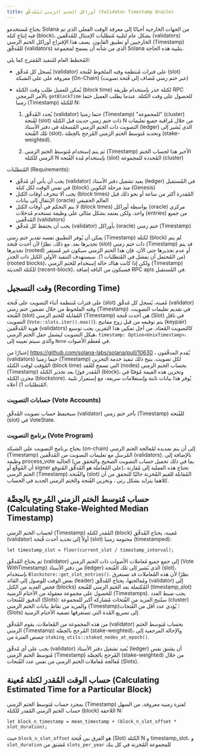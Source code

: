 ```yaml
---
title: أوراكل الختم الزمني للمُدقّق (Validator Timestamp Oracle)
---
```


يحتاج مُستخدمو Solana من الجهات الخارجية أحيانًا إلى معرفة الوقت الفعلي الذي تم فيه إنتاج كتلة (block)، بشكل عام لتلبية مُتطلبات الإمتثال للمُدقّقين (validators) الخارجيين أو تطبيق القانون. يصف هذا الإقتراح أوراكل الختم الزمني (Timestamp) للمُدقّق (validators) الذي من شأنه أن يسمح لمجموعة Solana بتلبية هذه الحاجة.

المُخطط العام للتنفيذ المُقترح كما يلي:

- يُسجل كل مُدقّق (validator) على فترات مُنتظمة وقته الملحوظ لفُتحة (slot) معروفة على على الشبكة (On-Chain) (عبر ختم زمني مُضاف إلى فُتحة تصويت)
- يُمكن للعميل طلب وقت الكتلة (block time) لكتلة جذر بإستخدام طريقة RPC بالأمر البرمجي `getBlockTime` للحصول على وقت الكتلة. عندما يطلب العميل ختما زمنيا (Timestamp) للكتلة N:

  1. يُحدد المُدقّق (validator) ختما زمنيا (Timestamp) "للمجموعة" (cluster) لفُتحة (slot) ذات ختم زمني حديث قبل الكتلة N من خلال مُراقبة جميع تعليمات التصويت ذات الختم الزمني المُسجلة في دفتر الأستاذ (ledger) الذي يُشير إلى تلك الفُتحة (slot)، وتحديد مُتوسط الختم الزمني المُرجح بالحِصَّة (stake-weighted).

  2. ثم يتم إستخدام مُتوسط الختم الزمني (Timestamp) الأخير هذا لحساب الختم الزمني للكتلة N بإستخدام مُدة الفُتحة (slot) المُحددة للمجموعة (cluster)

المُتطلبات (Requirements):

- يجب أن يأتي أي مُدقّق (validator) يعيد تشغيل دفتر الأستاذ (ledger) في المُستقبل في نفس الوقت لكل كتلة (block) منذ مرحلة التكوين (Genesis)
- يجب ألا تنحرف أوقات الكتل (block times) المُقدرة أكثر من ساعة أو نحو ذلك قبل الإنتقال إلى بيانات (oracle) العالم الحقيقي
- لا يتم التحكم في أوقات الكتل (block times) بواسطة أوراكل (oracle) مركزي واحد، ولكن يعتمد بشكل مثالي على وظيفة تستخدم مُدخلات (entries) من جميع المُدقّقين (validators)
- يجب أن يحتفظ كل مُدقّق (validator) بأوراكل (oracle) ختم زمني (Timestamp)

يمكن أن يُوفر التطبيق نفسه تقدير ختم زمني (Timestamp) لكتلة (block) لم يتم تجذيرها بعد. مع ذلك، نظرًا لأن أحدث فُتحة (slot) ذات ختم زمني (Timestamp) قد يتم تجذيرها (rooted) أو عدم تجذيرها حتى الآن، فإن هذا الختم الزمني سيكون غير مُستقر (من المُحتمل أن يفشل في المُتطلبات 1). سيستهدف التنفيذ الأولي الكتل ذات الجذر (rooted blocks)، ولكن إذا كانت هناك حالة إستخدام للختم الزمني (Timestamp) للكتلة الحديثة (recent-block)، فسيكون من التافه إضافة RPC apis في المُستقبل.

## وقت التسجيل (Recording Time)

على فترات مُنتظمة أثناء التصويت على فُتحة (slot) مُعينة، يُسجل كل مُدقّق (validator) وقته الملحوظ من خلال تضمين ختم زمني (Timestamp) في تقديم تعليمات التصويت. الفُتحة (slot) المُقابلة للختم الزمني (Timestamp) هي أحدث فُتحة (Slot) في ناقل التصويت (`Vote::slots.iter().max()`). يتم توقيعه من قبل زوج مفاتيح (keypair) هوية المُدقّقين (validators) كالتصويت المُعتاد. من أجل تمكين هذا التقرير، يجب توسيع هيكل التصويت ليشمل حقل الختم الزمني، `timestamp: Option<UnixTimestamp>`، والذي سيتم تعيينه إلى `None` في مُعظم الأصوات.

إعتبارًا من https://github.com/solana-labs/solana/pull/10630 ، يُقدم المدقّقون (validators) ختما زمنيا (Timestamp) لكل تصويت. يتيح ذلك تنفيذ خدمة التخزين المُؤقت لوقت الكتلة (block time) التي تسمح للعُقد (nodes) بحساب الختم الزمني (Timestamp) المُقدر فورًا بعد تجذير الكتلة (block)، وتخزين هذه القيمة مُؤقتًا في مخزن الكتلة (blockstore). يُوفر هذا بيانات ثابتة وإستعلامات سريعة، مع إستمرار تلبية المُتطلبات 1) أعلاه.

### حسابات التصويت (Vote Accounts)

سيحتفظ حساب تصويت المُدقّق (validator) بآخر ختم زمني (Timestamp) للفُتحة (slot) في VoteState.

### برنامج التصويت (Vote Program)

يحتاج برنامج التصويت على الشبكة (on-chain) إلى أن يتم تمديده لمُعالجة الختم الزمني (Timestamp) المُرسل مع تعليمات التصويت من المُدقّقين (validators). بالإضافة إلى وظيفة process_vote الحالية (بما في ذلك تحميل حساب التصويت الصحيح والتحقق من أن المُوقّع أو signer على المُعاملة هو المُدقّق المُتوقع)، تحتاج هذه العملية إلى مُقارنة الختم الزمني (Timestamp) والفُتحة (slot) المُقابلة للقيم المُخزنة حاليًا للتحقق من أن كلاهما يتزايد بشكل رتي ، وتخزين الفُتحة والختم الزمني الجديد في الحساب.

## حساب مُتوسط الختم الزمني المُرجح بالحِصَّة (Calculating Stake-Weighted Median Timestamp)

لحساب الختم الزمني (Timestamp) المُقدر لكتلة (block) مُعينة، يحتاج المُدقّق (validator) أولاً إلى تحديد أحدث فُتحة (slot) مختومة زمنيا (timestamped):

```text
let timestamp_slot = floor(current_slot / timestamp_interval);
```

ثم يحتاج المُدقّق (validator) إلى جمع جميع مُعاملات الأصوات ذات الختم الزمني (Vote WithTimestamp) من دفتر الأستاذ (ledger) الذي يُشير إلى تلك الفُتحة (slot)، بإستخدام `Blockstore::get_slot_entries()`. نظرًا لأن هذه المُعاملات قد تستغرق بعض الوقت للوصول إلى القائد (leader) ومُعالجتها، يحتاج المُدقّق (validator) إلى فحص العديد من الكتل (blocks) المُكتملة بعد الختم الزمني للفُتحة (timestamp_slot) للحصول على مجموعة معقولة من الأختام الزمنية (Timestamps). يجب ضبط العدد الدقيق للفُتحات (Slots): ستُتيح المزيد من الفُتحات مُشاركة أكبر للمجموعة (cluster) والمزيد من نقاط بيانات الختم الزمني (Timestamp)؛ يُؤدي عدد أقل من الفُتحات (Slots) إلى تسريع المُدة التي تستغرقها تصفية الأختام الزمنية.

من هذه المجموعة من المُعاملات، يقوم المُدقّق (validator) بحساب مُتوسط الختم الزمني (Timestamp) المُرجح بالحِصَّة (stake-weighted)، والإحالة المرجعية إلى حِصص الفترة من `staking_utils::staked_nodes_at_epoch()`.

يجب على أي مُدقّق (validator) يُعيد تشغيل دفتر الأستاذ (ledger) أن يشتق نفس مُتوسط الختم الزمني (Timestamp) المُرجح بالحِصَّة (stake-weighted) من خلال مُعالجة مُعاملات الختم الزمني من نفس عدد الفُتحات (Slots).

## حساب الوقت المُقدر لكتلة مُعينة (Calculating Estimated Time for a Particular Block)

بمجرد حساب مُتوسط الختم الزمني (Timestamp) لفترة زمنية معروفة، من السهل حساب الختم الزمني المُقدر للكتلة (block) اللاحقة N:

```text
let block_n_timestamp = mean_timestamp + (block_n_slot_offset * slot_duration);
```

حيث `block_n_slot_offset` هو الفرق بين فُتحة (Slot) الكتلة N و timestamp_slot، و `slot_duration` مُشتق من `slots_per_year` للمجموعة المُخزنة في كل بنك
